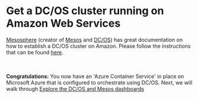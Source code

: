 # Get a DC/OS cluster running on Amazon Web Services
<a href="https://mesosphere.com/">Mesosphere</a> (creator of <a href="http://mesos.apache.org/">Mesos</a> and <a href="https://dcos.io/">DC/OS</a>) has great documentation on how to establish a DC/OS cluster on Amazon.  Please follow the instructions that can be found <a href="https://mesosphere.com/amazon/">here</a>.

<br><br><b>Congratulations:</b> You now have an 'Azure Container Service' in place on Microsoft Azure that is configured to orchestrate using DC/OS.  Next, we will walk through <a href="../docs/dcos-explore.md">Explore the DC/OS and Mesos dashboards</a>
